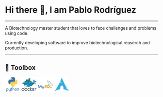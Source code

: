 # Hi there 👋, I am Pablo Rodríguez

---

A Biotechnology master student that loves to face challenges and problems using code.

Currently developing software to improve biotechnological reaserch and production.

---

## 🧰 Toolbox

<img src="https://github.com/devicons/devicon/blob/master/icons/python/python-original-wordmark.svg" alt="Python_logo" width="50" height="50" /> <img src="https://github.com/devicons/devicon/blob/master/icons/docker/docker-original-wordmark.svg" alt="Docker_logo" width="50" height="50" /> <img src="https://github.com/devicons/devicon/blob/master/icons/mysql/mysql-original-wordmark.svg" alt="my_sql_logo" width="50" height="50" /> <img src="./assets/arch_linux_logo.svg" alt="linux_logo" width="50" height="50" />


<!--
**PabloR-Git/PabloR-Git** is a ✨ _special_ ✨ repository because its `README.md` (this file) appears on your GitHub profile.

Here are some ideas to get you started:

- 🔭 I’m currently working on ...
- 🌱 I’m currently learning ...
- 👯 I’m looking to collaborate on ...
- 🤔 I’m looking for help with ...
- 💬 Ask me about ...
- 📫 How to reach me: ...
- 😄 Pronouns: ...
- ⚡ Fun fact: ...
-->

